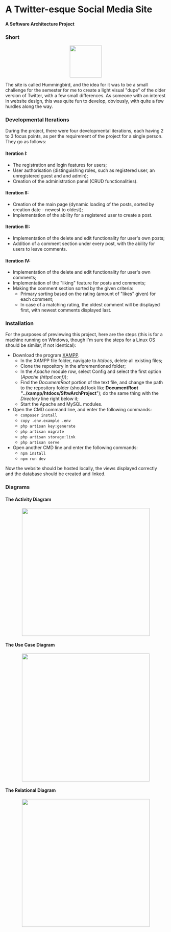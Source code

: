 # A Twitter-esque Social Media Site
#### A Software Architecture Project

### Short 
<p align="center"><img src="https://imgur.com/k5yzWrL.png" width="100"></p>
The site is called Hummingbird, and the idea for it was to be a small challenge for the semester for me to create a light visual "dupe" of the older version of Twitter, with a few small differences. As someone with an interest in website design, this was quite fun to develop, obviously, with quite a few hurdles along the way.


### Developmental Iterations
During the project, there were four developmental iterations, each having 2 to 3 focus points, as per the requirement of the project for a single person. They go as follows:

#### Iteration I:
- The registration and login features for users;
- User authorisation (distinguishing roles, such as registered user, an unregistered guest and and admin);
- Creation of the administration panel (CRUD functionalities).
#### Iteration II:
- Creation of the main page (dynamic loading of the posts, sorted by creation date - newest to oldest);
- Implementation of the ability for a registered user to create a post.
#### Iteration III:
- Implementation of the delete and edit functionality for user's own posts;
- Addition of a comment section under every post, with the ability for users to leave comments.
#### Iteration IV:
- Implementation of the delete and edit functionality for user's own comments;
- Implementation of the "liking" feature for posts and comments;
- Making the comment section sorted by the given criteria:
  - Primary sorting based on the rating (amount of "likes" given) for each comment;
  - In case of a matching rating, the oldest comment will be displayed first, with newest comments displayed last.

### Installation

For the purposes of previewing this project, here are the steps (this is for a machine running on Windows, though I'm sure the steps for a Linux OS should be similar, if not identical):
- Download the program [XAMPP](https://www.apachefriends.org/download.html).
  - In the XAMPP file folder, navigate to *htdocs*, delete all existing files;
  - Clone the repository in the aforementioned folder;
  - In the *Apache* module row, select Config and select the first option (*Apache (httpd.conf)*);
  - Find the *DocumentRoot* portion of the text file, and change the path to the repository folder (should look like **DocumentRoot "../xampp/htdocs/SftwArchProject**"); do the same thing with the *Directory* line right below it;
  - Start the Apache and MySQL modules.
- Open the CMD command line, and enter the following commands:
  - `composer install`
  - `copy .env.example .env`
  - `php artisan key:generate`
  - `php artisan migrate`
  - `php artisan storage:link`
  - `php artisan serve`
- Open another CMD line and enter the following commands:
  - `npm install`
  - `npm run dev`

Now the website should be hosted locally, the views displayed correctly and the database should be created and linked.

### Diagrams

#### The Activity Diagram
<p align="center"><img src="https://imgur.com/8GBnMP8.png" width="400"></p>

#### The Use Case Diagram
<p align="center"><img src="https://imgur.com/6yWSrKm.png" width="400"></p>

#### The Relational Diagram
<p align="center"><img src="https://i.imgur.com/a3ni61i.png" width="400"></p>
